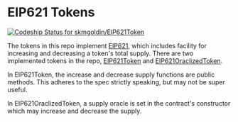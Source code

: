 # EIP621 Tokens

[ ![Codeship Status for skmgoldin/EIP621Token](https://app.codeship.com/projects/0215fa60-586c-0135-b841-36ffffe01415/status?branch=master)](https://app.codeship.com/projects/236295)

The tokens in this repo implement [EIP621](https://github.com/ethereum/EIPs/pull/621), which includes facility for increasing and decreasing a token's total supply. There are two implemented tokens in the repo, [EIP621Token](https://github.com/skmgoldin/EIP621Token/blob/master/contracts/EIP621Token.sol) and [EIP621OraclizedToken](https://github.com/skmgoldin/EIP621Token/blob/master/contracts/EIP621OraclizedToken.sol).

In EIP621Token, the increase and decrease supply functions are public methods. This adheres to the spec strictly speaking, but may not be super useful.

In EIP621OraclizedToken, a supply oracle is set in the contract's constructor which may increase and decrease the supply.
